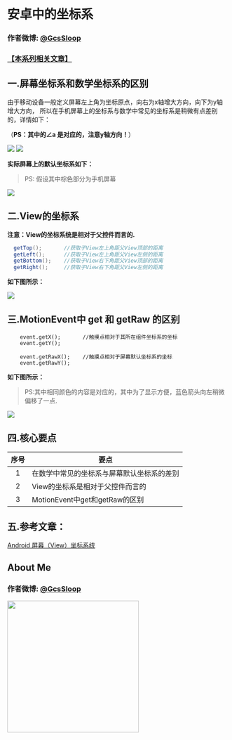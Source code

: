 # 安卓中的坐标系

### 作者微博: [@GcsSloop](http://weibo.com/GcsSloop)
### [【本系列相关文章】](http://www.gcssloop.com/1970/01/CustomViewIndex/)


## 一.屏幕坐标系和数学坐标系的区别
由于移动设备一般定义屏幕左上角为坐标原点，向右为x轴增大方向，向下为y轴增大方向，
所以在手机屏幕上的坐标系与数学中常见的坐标系是稍微有点差别的，详情如下：

（**PS：其中的∠a 是对应的，注意y轴方向！**）

![](http://ww2.sinaimg.cn/large/005Xtdi2jw1f1qygzfvhoj308c0dwglr.jpg)
![](http://ww1.sinaimg.cn/large/005Xtdi2jw1f1qyhbqvihj308c0dwjrh.jpg)

**实际屏幕上的默认坐标系如下：**

> PS: 假设其中棕色部分为手机屏幕

![](http://ww3.sinaimg.cn/large/005Xtdi2jw1f1qyhjy7h8j308c0dwq32.jpg)

## 二.View的坐标系

**注意：View的坐标系统是相对于父控件而言的.**

``` java
  getTop();       //获取子View左上角距父View顶部的距离
  getLeft();      //获取子View左上角距父View左侧的距离
  getBottom();    //获取子View右下角距父View顶部的距离
  getRight();     //获取子View右下角距父View左侧的距离
```

**如下图所示：**

![](http://ww2.sinaimg.cn/large/005Xtdi2gw1f1qzqwvkkbj308c0dwgm9.jpg)

## 三.MotionEvent中 get 和 getRaw 的区别

```
    event.getX();       //触摸点相对于其所在组件坐标系的坐标
    event.getY();

    event.getRawX();    //触摸点相对于屏幕默认坐标系的坐标
    event.getRawY();

```

**如下图所示：**

> PS:其中相同颜色的内容是对应的，其中为了显示方便，蓝色箭头向左稍微偏移了一点.

![](http://ww1.sinaimg.cn/large/005Xtdi2jw1f1r2bdlqhbj308c0dwwew.jpg)

## 四.核心要点

序号 | 要点
:---:|----
  1  | 在数学中常见的坐标系与屏幕默认坐标系的差别
  2  | View的坐标系是相对于父控件而言的
  3  | MotionEvent中get和getRaw的区别

## 五.参考文章：

[Android 屏幕（View）坐标系统](http://blog.csdn.net/wangjinyu501/article/details/21827341)

## About Me

### 作者微博: <a href="http://weibo.com/GcsSloop" target="_blank">@GcsSloop</a>

<a href="http://www.gcssloop.com/1970/01/about/" target="_blank"> <img src="http://ww4.sinaimg.cn/large/005Xtdi2gw1f1qn89ihu3j315o0dwwjc.jpg" width=300/> </a>

